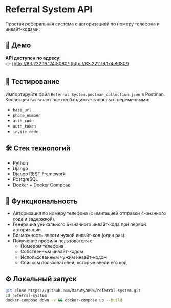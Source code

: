 # Referral System API

Простая реферальная система с авторизацией по номеру телефона и инвайт-кодами.

## 🚀 Демо

**API доступен по адресу:**  
👉 [http://83.222.19.174:8080/](http://83.222.19.174:8080/)

## 🧪 Тестирование

Импортируйте файл `Referral System.postman_collection.json` в Postman.  
Коллекция включает все необходимые запросы с переменными:

- `base_url`
- `phone_number`
- `auth_code`
- `auth_token`
- `invite_code`

## 🛠️ Стек технологий

- Python  
- Django  
- Django REST Framework  
- PostgreSQL  
- Docker + Docker Compose

## 📌 Функциональность

- Авторизация по номеру телефона (с имитацией отправки 4-значного кода и задержкой).
- Генерация уникального 6-значного инвайт-кода при первой авторизации.
- Возможность ввести чужой инвайт-код (один раз).
- Получение профиля пользователя с:
  - Номером телефона
  - Собственным инвайт-кодом
  - Использованным чужим инвайт-кодом
  - Списком пользователей, которые ввели его код

## ⚙️ Локальный запуск

```bash
git clone https://github.com/Marutyan96/referral-system.git
cd referral-system
docker-compose down -v && docker-compose up --build

